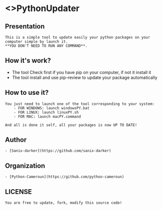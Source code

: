# <>PythonUpdater 

## Presentation
    This is a simple tool to update easily your python packages on your computer simple by launch it.
    **YOU DON'T NEED TO RUN ANY COMMAND**.

## How it's work?
- The tool Check first if you have pip on your computer, if not it install it
- The tool install and use pip-review to update your package automatically

## How to use it?
    You just need to launch one of the tool corresponding to your system:
        - FOR WINDOWS: launch windowsPY.bat
        - FOR LINUX: launch linuxPY.sh
        - FOR MAC: launch macPY.command

    And all is done it self, all your packages is now UP TO DATE!

## Author
    - [Sanix-darker](https://github.com/sanix-darker)

## Organization
    - [Python-Cameroun](https://github.com/python-cameroun)

## LICENSE
    You are free to update, fork, modify this source code!
